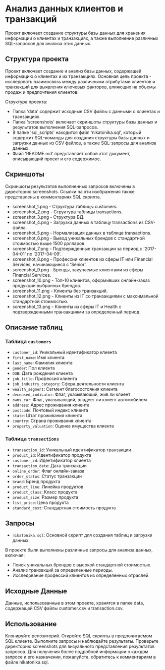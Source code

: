# Анализ данных клиентов и транзакций

Проект включает создание структуры базы данных для хранения информации о клиентах и транзакциях, а также выполнение различных SQL-запросов для анализа этих данных.

## Структура проекта

Проект включает создание и анализ базы данных, содержащей информацию о клиентах и их транзакциях. Основная цель проекта - исследовать взаимосвязь между различными атрибутами клиентов и транзакций для выявления ключевых факторов, влияющих на объемы продаж и предпочтения клиентов.

Структура проекта:
- Папка 'data' содержит исходные CSV файлы с данными о клиентах и транзакциях.
- Папка 'screenshots' включает скриншоты структуры базы данных и результатов выполнения SQL-запросов.
- В папке 'sql_scripts' находится файл 'nikatonika.sql', который содержит SQL-команды для создания структуры базы данных и загрузки данных из CSV файлов, а также SQL-запросы для анализа данных.
- Файл 'README.md' представляет собой этот документ, описывающий проект и его содержимое.


## Скриншоты
Скриншоты результатов выполненных запросов включены в директорию screenshots. Ссылки на эти изображения также представлены в комментариях SQL скрипта.

- screenshot_1.png - Структура таблицы customers.
- screenshot_2.png - Структура таблицы transactions.
- screenshot_3.png - Структура БД.
- screenshot_4.png - Загрузка данных в таблицу transactions из CSV-файла.
- screenshot_5.png - Нормализация данных в таблице transactions.
- screenshot_6.png - Вывод уникальных брендов с стандартной стоимостью выше 1500 долларов.
- screenshot_7.png - Подтвержденные транзакции за период с '2017-04-01' по '2017-04-09'.
- screenshot_8.png - Профессии клиентов из сферы IT или Financial Services, начинающиеся с 'Senior'.
- screenshot_9.png - Бренды, закупаемые клиентами из сферы Financial Services.
- screenshot_10.png - Топ-10 клиентов, оформивших онлайн-заказ продукции выбранных брендов.
- screenshot_11.png - Клиенты без транзакций.
- screenshot_12.png - Клиенты из IT со транзакциями с максимальной стандартной стоимостью.
- screenshot_13.png - Клиенты из сферы IT и Health с подтвержденными транзакциями за определенный период.

## Описание таблиц

### Таблица `customers`

- `customer_id`: Уникальный идентификатор клиента
- `first_name`: Имя клиента
- `last_name`: Фамилия клиента
- `gender`: Пол клиента
- `DOB`: Дата рождения клиента
- `job_title`: Профессия клиента
- `job_industry_category`: Сфера деятельности клиента
- `wealth_segment`: Сегмент благосостояния клиента
- `deceased_indicator`: Флаг, указывающий, жив ли клиент
- `owns_car`: Флаг, указывающий, владеет ли клиент автомобилем
- `address`: Адрес проживания клиента
- `postcode`: Почтовый индекс клиента
- `state`: Штат проживания клиента
- `country`: Страна проживания клиента
- `property_valuation`: Оценка имущества клиента

### Таблица `transactions`

- `transaction_id`: Уникальный идентификатор транзакции
- `product_id`: Идентификатор продукта
- `customer_id`: Идентификатор клиента
- `transaction_date`: Дата транзакции
- `online_order`: Флаг онлайн-заказа
- `order_status`: Статус транзакции
- `brand`: Бренд продукта
- `product_line`: Линейка продуктов
- `product_class`: Класс продукта
- `product_size`: Размер продукта
- `list_price`: Цена продукта
- `standard_cost`: Стандартная стоимость продукта

## Запросы

- `nikatonika.sql`: Основной скрипт для создания таблиц и загрузки данных.

В проекте были выполнены различные запросы для анализа данных, включая:

- Поиск уникальных брендов с высокой стандартной стоимостью.
- Анализ транзакций за определенные периоды.
- Исследование профессий клиентов из определенных отраслей.

## Исходные Данные

Данные, использованные в этом проекте, хранятся в папке data, содержащей CSV файлы customer.csv и transaction.csv.

## Использование

Клонируйте репозиторий.
Откройте SQL скрипты в предпочитаемом SQL клиенте.
Выполните запросы и наблюдайте результаты.
Проверьте директорию screenshots для визуального представления результатов запросов.
Для получения более подробной информации о каждом запросе и его назначении, пожалуйста, обратитесь к комментариям в файле nikatonika.sql.